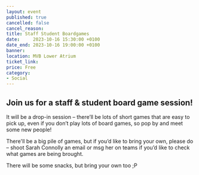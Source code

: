 ```yaml
---
layout: event
published: true
cancelled: false
cancel_reason:
title: Staff Student Boardgames
date:     2023-10-16 15:30:00 +0100
date_end: 2023-10-16 19:00:00 +0100
banner:
location: MVB Lower Atrium
ticket_link:
price: Free
category:
- Social
---
```


## Join us for a staff & student board game session!

It will be a drop-in session – there’ll be lots of short games that are easy to pick up, even if you don’t play lots of board games, so pop by and meet some new people!

There'll be a big pile of games, but if you’d like to bring your own, please do – shoot Sarah Connolly an email or msg her on teams if you’d like to check what games are being brought.

There will be some snacks, but bring your own too ;P
